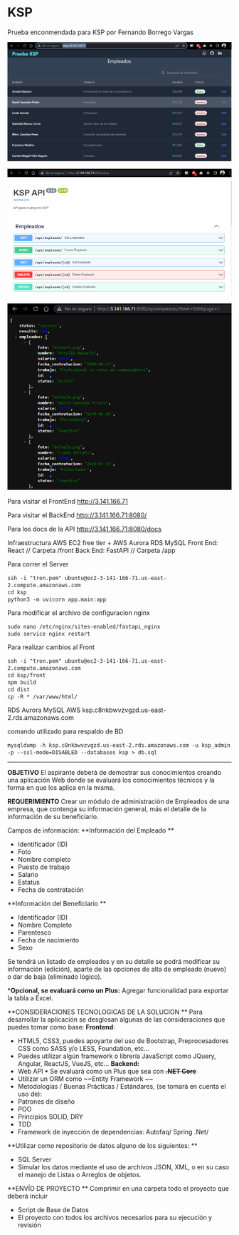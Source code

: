 # KSP
Prueba enconmendada para KSP por Fernando Borrego Vargas

![Proyecto KSP](ksp_sh_1.png?raw=true "Proyecto KSP")

![Documentacion API](ksp_sh_2.png?raw=true "Documentacion API")

![API](ksp_sh_3.png?raw=true "API")

Para visitar el FrontEnd
http://3.141.166.71

Para visitar el BackEnd
http://3.141.166.71:8080/

Para los docs de la API
http://3.141.166.71:8080/docs

Infraestructura
AWS EC2 free tier + AWS Aurora RDS MySQL
Front End: React   // Carpeta /front
Back End: FastAPI  // Carpeta /app

Para correr el Server
```console
ssh -i "tron.pem" ubuntu@ec2-3-141-166-71.us-east-2.compute.amazonaws.com
cd ksp
python3 -m uvicorn app.main:app
```

Para modificar el archivo de configuracion nginx
```console
sudo nano /etc/nginx/sites-enabled/fastapi_nginx
sudo service nginx restart
```

Para realizar cambios al Front
```console
ssh -i "tron.pem" ubuntu@ec2-3-141-166-71.us-east-2.compute.amazonaws.com
cd ksp/front
npm build
cd dist
cp -R * /var/www/html/
```

RDS Aurora MySQL AWS
ksp.c8nkbwvzvgzd.us-east-2.rds.amazonaws.com

comando utilizado para respaldo de BD
```console
mysqldump -h ksp.c8nkbwvzvgzd.us-east-2.rds.amazonaws.com -u ksp_admin -p --ssl-mode=DISABLED --databases ksp > db.sql
```

------------

**OBJETIVO** 
El aspirante deberá de demostrar sus conocimientos creando una aplicación Web donde se evaluará los conocimientos técnicos y la forma en que los aplica en la misma. 

**REQUERIMIENTO** 
Crear un módulo de administración de Empleados de una empresa, que contenga su información general, más el detalle de la información de su beneficiario. 

Campos de información: 
**Información del Empleado **
- Identificador (ID) 
- Foto 
- Nombre completo 
- Puesto de trabajo 
- Salario 
- Estatus 
- Fecha de contratación 

**Información del Beneficiario **
- Identificador (ID) 
- Nombre Completo 
- Parentesco 
- Fecha de nacimiento 
- Sexo 

Se tendrá un listado de empleados y en su detalle se podrá modificar su información (edición), aparte de las opciones de alta de empleado (nuevo) o dar de baja (eliminado lógico). 

***Opcional, se evaluará como un Plus:** Agregar funcionalidad para exportar la tabla a Excel. 

**CONSIDERACIONES TECNOLOGICAS DE LA SOLUCION **
Para desarrollar la aplicación se desglosan algunas de las consideraciones que puedes tomar como 
base: 
 **Frontend**: 
- HTML5, CSS3, puedes apoyarte del uso de Bootstrap, Preprocesadores CSS como 
SASS y/o LESS, Foundation, etc… 
- Puedes utilizar algún framework o librería JavaScript como JQuery, Angular, 
ReactJS, VueJS, etc... 
**Backend:** 
- Web API 
▪ Se evaluará como un Plus que sea con ~~**.NET Core**~~ 
- Utilizar un ORM como ~~Entity Framework ~~
- Metodologías / Buenas Prácticas / Estándares, (se tomará en cuenta el uso de): 
- Patrones de diseño 
- POO 
- Principios SOLID, DRY 
- TDD 
- Framework de inyección de dependencias: Autofaq/ Spring .Net/ 

**Utilizar como repositorio de datos alguno de los siguientes: **
- SQL Server 
- Simular los datos mediante el uso de archivos JSON, XML, o en su caso el manejo de Listas o Arreglos de objetos. 


**ENVÍO DE PROYECTO **
Comprimir en una carpeta todo el proyecto que deberá incluir 
- Script de Base de Datos 
- El proyecto con todos los archivos necesarios para su ejecución y revisión